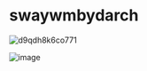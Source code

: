# swaywmbydarch


![d9qdh8k6co771](https://user-images.githubusercontent.com/70046164/124396559-a4c39c00-dce0-11eb-9586-bb43017924d0.png)


![image](https://user-images.githubusercontent.com/70046164/124396561-abeaaa00-dce0-11eb-9985-bd919d8185a3.png)

